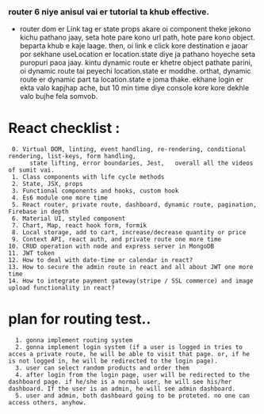 ### router 6 niye anisul vai er tutorial ta khub effective.

- router dom er Link tag er state props akare oi component theke jekono kichu pathano jaay, seta hote pare kono url path, hote pare kono object. beparta khub e kaje laage. then, oi link e click kore destination e jaoar por sekhane useLocation er location.state diye ja pathano hoyeche seta puropuri paoa jaay. kintu dynamic route er khetre object pathate parini, oi dynamic route tai peyechi location.state er moddhe. orthat, dynamic route er dynamic part ta location.state e joma thake. ekhane login er ekta valo kapjhap ache, but 10 min time diye console kore kore dekhle valo bujhe fela somvob.

# React checklist :

     0. Virtual DOM, linting, event handling, re-rendering, conditional rendering, list-keys, form handling,
          state lifting, error boundaries, Jest,   overall all the videos of sumit vai.
     1. Class components with life cycle methods
     2. State, JSX, props
     3. Functional components and hooks, custom hook
     4. Es6 module one more time
     5. React router, private route, dashboard, dynamic route, pagination, Firebase in depth
     6. Material UI, styled component
     7. Chart, Map, react hook form, formik
     8. Local storage, add to cart, increase/decrease quantity or price
     9. Context API, react auth, and private route one more time
    10. CRUD operation with node and express server in MongoDB
    11. JWT token
    12. How to deal with date-time or calendar in react?
    13. How to secure the admin route in react and all about JWT one more time
    14. How to integrate payment gateway(stripe / SSL commerce) and image upload functionality in react?

# plan for routing test..

      1. gonna implement routing system
      2. gonna implement login system (if a user is logged in tries to acces a private route, he will be able to visit that page. or, if he is not logged in, he will be redirected to the login page).
      3. user can select random products and order them
      4. after login from the login page, user will be redirected to the dashboard page. if he/she is a normal user, he will see his/her dashboard. If the user is an admin, he will see admin dashboard.
      5. user and admin, both dashboard going to be proteted. no one can access others, anyhow.
